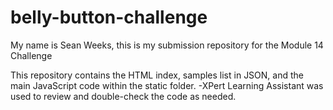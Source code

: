 # belly-button-challenge
My name is Sean Weeks, this is my submission repository for the Module 14 Challenge

This repository contains the HTML index, samples list in JSON, and the main JavaScript code within the static folder.
-XPert Learning Assistant was used to review and double-check the code as needed.
